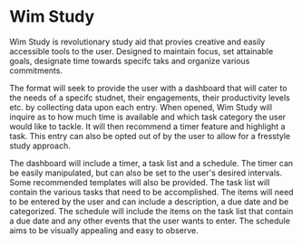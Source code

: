 # Wim Study

Wim Study is revolutionary study aid that provies creative and easily accessible tools to the user.
Designed to maintain focus, set attainable goals, designate time towards specifc taks and organize various commitments.

The format will seek to provide the user with a dashboard that will cater to the needs of a specifc studnet, 
their engagements, their productivity levels etc. by collecting data upon each entry. When opened, Wim Study
will inquire as to how much time is available and which task category the user would like to tackle. It will then 
recommend a timer feature and highlight a task. This entry can also be opted out of by the user to allow for a
fresstyle study approach.

The dashboard will include a timer, a task list and a schedule. The timer can be easily manipulated, but can 
also be set to the user's desired intervals. Some recommended templates will also be provided. The task list
will contain the various tasks that need to be accomplished. The items will need to be entered by the user and
can include a description, a due date and be categorized. The schedule will include the items on the task list
that contain a due date and any other events that the user wants to enter. The schedule aims to be visually
appealing and easy to observe. 
